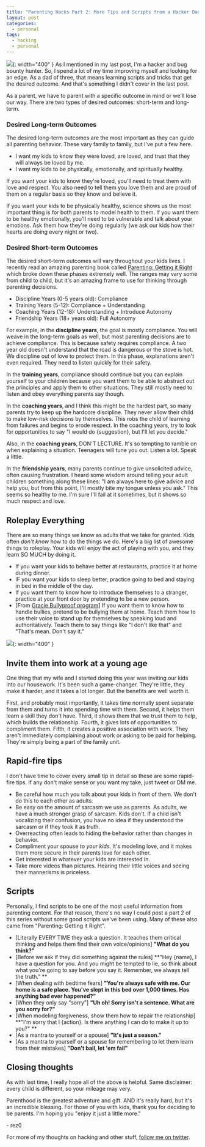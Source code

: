 ```yaml
---
title: "Parenting Hacks Part 2: More Tips and Scripts from a Hacker Dad"
layout: post
categories:
  - personal
tags:
  - hacking
  - personal
---
```


![](https://rez0.blog/assets/parenting2.png){: width="400" }
As I mentioned in my last post, I'm a hacker and bug bounty hunter. So, I spend a lot of my time improving myself and looking for an edge. As a dad of three, that means learning scripts and tricks that get the desired outcome. And that's something I didn't cover in the last post. 

As a parent, we have to parent with a specific outcome in mind or we'll lose our way. There are two types of desired outcomes: short-term and long-term. 

### Desired Long-term Outcomes
The desired long-term outcomes are the most important as they can guide all parenting behavior. These vary family to family, but I've put a few here.
- I want my kids to know they were loved, are loved, and trust that they will always be loved by me.
- I want my kids to be physically, emotionally, and spiritually healthy.

If you want your kids to know they're loved, you'll need to treat them with love and respect. You also need to tell them you love them and are proud of them on a regular basis so they know and believe it.

If you want your kids to be physically healthy, science shows us the most important thing is for both parents to model health to them. If you want them to be healthy emotionally, you'll need to be vulnerable and talk about your emotions. Ask them how they're doing regularly (we ask our kids how their hearts are doing every night or two). 

### Desired Short-term Outcomes

The desired short-term outcomes will vary throughout your kids lives. I recently read an amazing parenting book called [Parenting: Getting it Right](https://www.amazon.com/Parenting-Getting-Right-Andy-Stanley/dp/0310366275) which broke down these phases extremely well. The ranges may vary some from child to child, but it's an amazing frame to use for thinking through parenting decisions.  
- Discipline Years (0-5 years old): Compliance
- Training Years (5-12): Compliance + Understanding
- Coaching Years (12-18): Understanding + Introduce Autonomy
- Friendship Years (18+ years old): Full Autonomy

For example, in the **discipline years**, the goal is mostly compliance. You will weave in the long-term goals as well, but most parenting decisions are to achieve compliance. This is because safety requires compliance. A two year old doesn't understand that the road is dangerous or the stove is hot. We discipline out of love to protect them. In this phase, explanations aren't even required. They need to listen quickly for their safety.

In the **training years**, compliance should continue but you can explain yourself to your children because you want them to be able to abstract out the principles and apply them to other situations. They still mostly need to listen and obey everything parents say though.

In the **coaching years**, and I think this might be the hardest part, so many parents try to keep up the hardcore discipline. They never allow their child to make low-risk decisions by themselves. This robs the child of learning from failures and begins to erode respect. In the coaching years, try to look for opportunities to say "I would do {suggestion}, but I'll let you decide." 

Also, in the **coaching years**, DON'T LECTURE. It's so tempting to ramble on when explaining a situation. Teenagers will tune you out. Listen a lot. Speak a little.

In the **friendship years**, many parents continue to give unsolicited advice, often causing frustration. I heard some wisdom around telling your adult children something along these lines: "I am always here to give advice and help you, but from this point, I'll mostly bite my tongue unless you ask." This seems so healthy to me. I'm sure I'll fail at it sometimes, but it shows so much respect and love. 

## Roleplay Everything

There are so many things we know as adults that we take for granted. Kids often _don't know_ how to do the things we do. Here's a big list of awesome things to roleplay. Your kids will enjoy the act of playing with you, and they learn SO MUCH by doing it.

- If you want your kids to behave better at restaurants, practice it at home during dinner. 
- IF you want your kids to sleep better, practice going to bed and staying in bed in the middle of the day.
- If you want them to know how to introduce themselves to a stranger, practice at your front door by pretending to be a new person. 
- [From [Gracie Bullyproof program](https://www.gracieuniversity.com/Pages/Public/Information)] If you want them to know how to handle bullies, pretend to be bullying them at home. Teach them how to use their voice to stand up for themselves by speaking loud and authoritatively. Teach them to say things like "I don't like that" and "That's mean. Don't say it."

![](https://rez0.blog/assets/parenting3.png){: width="400" }
## Invite them into work at a young age

One thing that my wife and I started doing this year was inviting our kids into our housework. It's been such a game-changer. They're little, they make it harder, and it takes a lot longer. But the benefits are well worth it. 

First, and probably most importantly, it takes time normally spent separate from them and turns it into spending time with them. Second, it helps them learn a skill they don't have. Third, it shows them that we trust them to help, which builds the relationship. Fourth, it gives lots of opportunities to compliment them. Fifth, it creates a positive association with work. They aren't immediately complaining about work or asking to be paid for helping. They're simply being a part of the family unit.

## Rapid-fire tips
I don't have time to cover every small tip in detail so these are some rapid-fire tips. If any don't make sense or you want my take, just tweet or DM me. 
- Be careful how much you talk about your kids in front of them. We don't do this to each other as adults.  
- Be easy on the amount of sarcasm we use as parents. As adults, we have a much stronger grasp of sarcasm. Kids don't. If a child isn't vocalizing their confusion, you have no idea if they understood the sarcasm or if they took it as truth. 
- Overreacting often leads to hiding the behavior rather than changes in behavior. 
- Compliment your spouse _to your kids_. It's modeling love, and it makes them more secure in their parents love for each other.
- Get interested in whatever your kids are interested in.
- Take more videos than pictures. Hearing their little voices and seeing their mannerisms is priceless.


## Scripts
Personally, I find scripts to be one of the most useful information from parenting content. For that reason, there's no way I could post a part 2 of this series without some good scripts we've been using. Many of these also came from "Parenting: Getting it Right".  
- [Literally EVERY TIME they ask a question. It teaches them critical thinking and helps them find their own voice/opinions] **"What do you think?"**
- [Before we ask if they did something against the rules] **"Hey {name}, I have a question for you. And you might be tempted to lie, so think about what you're going to say before you say it. Remember, we always tell the truth." **
- [When dealing with bedtime fears] **"You're always safe with me. Our home is a safe place. You've slept in this bed over 1,000 times. Has anything bad ever happened?"**
- [When they only say "sorry"] **"Uh oh! Sorry isn't a sentence. What are you sorry for?"**
- [When modeling forgiveness, show them how to repair the relationship] **"I'm sorry that I {action}. Is there anything I can do to make it up to you?" **
- [As a mantra to yourself or a spouse] **"It's just a season."**
- [As a mantra to yourself or a spouse for remembering to let them learn from their mistakes] **"Don't bail, let 'em fail"**

## Closing thoughts

As with last time, I really hope all of the above is helpful. Same disclaimer: every child is different, so your mileage may very.

Parenthood is the greatest adventure and gift. AND it's really hard, but it's an incredible blessing. For those of you with kids, thank you for deciding to be parents. I'm hoping you "enjoy it just a little more."

\- rez0

For more of my thoughts on hacking and other stuff, [follow me on twitter](https://twitter.com/rez0__). 

<meta name="twitter:card" content="summary_large_image" />
<meta name="twitter:site" content="@rez0__" />
<meta name="twitter:creator" content="@rez0__" />
<meta property="og:url" content="https://rez0.blog/personal/2023/09/12/parenting-hacks-part-2.html" />
<meta property="og:title" content="Parenting Hacks: Part 2" />
<meta property="og:description" content="More Tips and Scripts from a Hacker Dad" />
<meta property="og:image" content="https://i.imgur.com/RLpTvfq.png" />
